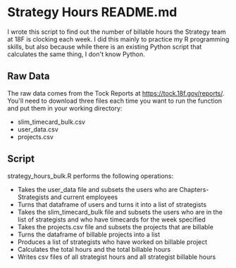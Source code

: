 # Strategy Hours README.md
I wrote this script to find out the number of billable hours the Strategy team at 18F is clocking each week. I did this mainly to practice my R programming skills, but also because while there is an existing Python script that calculates the same thing, I don't know Python. 

## Raw Data
The raw data comes from the Tock Reports at https://tock.18f.gov/reports/. You'll need to download three files each time you want to run the function and put them in your working directory: 
- slim_timecard_bulk.csv
- user_data.csv
- projects.csv

## Script
strategy_hours_bulk.R performs the following operations:
- Takes the user_data file and subsets the users who are Chapters-Strategists and current employees
- Turns that dataframe of users and turns it into a list of strategists
- Takes the slim_timecard_bulk file and subsets the users who are in the list of strategists and who have timecards for the week specified
- Takes the projects.csv file and subsets the projects that are billable
- Turns the dataframe of billable projects into a list 
- Produces a list of strategists who have worked on billable project
- Calculates the total hours and the total billable hours
- Writes csv files of all strategist hours and all strategist billable hours
